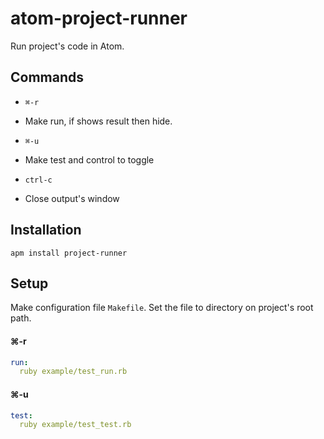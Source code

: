 atom-project-runner
==================

Run project's code in Atom.


Commands
-------

- `⌘-r`
 - Make run, if shows result then hide.

- `⌘-u`
 - Make test and control to toggle

- `ctrl-c`
 - Close output's window

Installation
-------

```
apm install project-runner
```


Setup
-------


Make configuration file `Makefile`.
Set the file to directory on project's root path.

#### ⌘-r
```yml
run:
  ruby example/test_run.rb
```

#### ⌘-u
```yml
test:
  ruby example/test_test.rb
```
